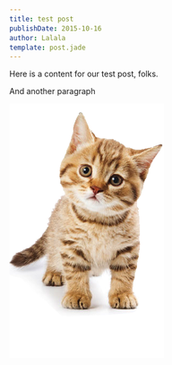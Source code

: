 ```yaml
---
title: test post
publishDate: 2015-10-16
author: Lalala
template: post.jade
---
```


Here is a content for our test post, folks.

And another paragraph

![Cat](cat.png)

